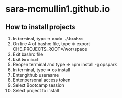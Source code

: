 # sara-mcmullin1.github.io

## How to install projects
1) In terminal, type => code ~/.bashrc
2) On line 4 of bashrc file, type => export CHE_PROJECTS_ROOT=/workspace
3) Exit bashrc file
4) Exit terminal
5) Reopen terminal and type => npm install -g opspark
6) In terminal, type => os install
7) Enter github username
8) Enter personal access token
9) Select Bootcamp session
10) Select project to install